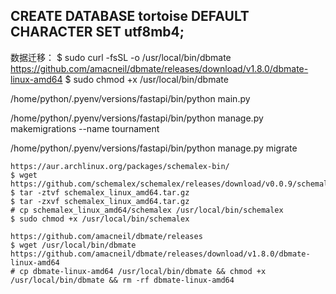 
## CREATE DATABASE tortoise DEFAULT CHARACTER SET utf8mb4;


数据迁移：
$ sudo curl -fsSL -o /usr/local/bin/dbmate https://github.com/amacneil/dbmate/releases/download/v1.8.0/dbmate-linux-amd64
$ sudo chmod +x /usr/local/bin/dbmate

/home/python/.pyenv/versions/fastapi/bin/python main.py 

/home/python/.pyenv/versions/fastapi/bin/python manage.py makemigrations --name tournament

/home/python/.pyenv/versions/fastapi/bin/python manage.py migrate

```
https://aur.archlinux.org/packages/schemalex-bin/
$ wget https://github.com/schemalex/schemalex/releases/download/v0.0.9/schemalex_linux_amd64.tar.gz
$ tar -ztvf schemalex_linux_amd64.tar.gz
$ tar -zxvf schemalex_linux_amd64.tar.gz
# cp schemalex_linux_amd64/schemalex /usr/local/bin/schemalex
$ sudo chmod +x /usr/local/bin/schemalex

https://github.com/amacneil/dbmate/releases
$ wget /usr/local/bin/dbmate https://github.com/amacneil/dbmate/releases/download/v1.8.0/dbmate-linux-amd64
# cp dbmate-linux-amd64 /usr/local/bin/dbmate && chmod +x /usr/local/bin/dbmate && rm -rf dbmate-linux-amd64
```




